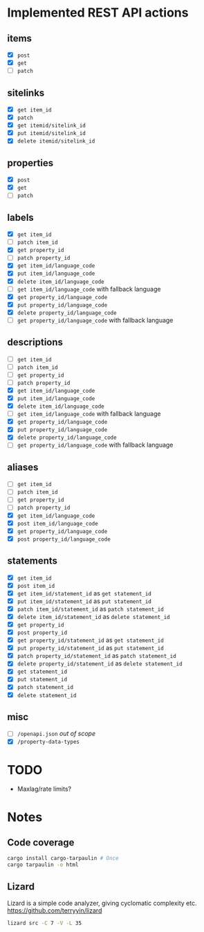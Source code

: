# Implemented REST API actions
## items
- [x] `post`
- [x] `get`
- [ ] `patch`
## sitelinks
- [x] `get item_id`
- [x] `patch`
- [x] `get itemid/sitelink_id`
- [x] `put itemid/sitelink_id`
- [x] `delete itemid/sitelink_id`
## properties
- [x] `post`
- [x] `get`
- [ ] `patch`
## labels
- [x] `get item_id`
- [ ] `patch item_id`
- [x] `get property_id`
- [ ] `patch property_id`
- [x] `get item_id/language_code`
- [x] `put item_id/language_code`
- [x] `delete item_id/language_code`
- [ ] `get item_id/language_code` with fallback language
- [x] `get property_id/language_code`
- [x] `put property_id/language_code`
- [x] `delete property_id/language_code`
- [ ] `get property_id/language_code` with fallback language
## descriptions
- [ ] `get item_id`
- [ ] `patch item_id`
- [ ] `get property_id`
- [ ] `patch property_id`
- [x] `get item_id/language_code`
- [x] `put item_id/language_code`
- [x] `delete item_id/language_code`
- [ ] `get item_id/language_code` with fallback language
- [x] `get property_id/language_code`
- [x] `put property_id/language_code`
- [x] `delete property_id/language_code`
- [ ] `get property_id/language_code` with fallback language
## aliases
- [ ] `get item_id`
- [ ] `patch item_id`
- [ ] `get property_id`
- [ ] `patch property_id`
- [x] `get item_id/language_code`
- [x] `post item_id/language_code`
- [x] `get property_id/language_code`
- [x] `post property_id/language_code`
## statements
- [x] `get item_id`
- [x] `post item_id`
- [x] `get item_id/statement_id` as `get statement_id`
- [x] `put item_id/statement_id` as `put statement_id`
- [x] `patch item_id/statement_id` as `patch statement_id`
- [x] `delete item_id/statement_id` as `delete statement_id`
- [x] `get property_id`
- [x] `post property_id`
- [x] `get property_id/statement_id` as `get statement_id`
- [x] `put property_id/statement_id` as `put statement_id`
- [x] `patch property_id/statement_id` as `patch statement_id`
- [x] `delete property_id/statement_id` as `delete statement_id`
- [x] `get statement_id`
- [x] `put statement_id`
- [x] `patch statement_id`
- [x] `delete statement_id`
## misc
- [ ] `/openapi.json` _out of scope_
- [x] `/property-data-types`

# TODO
- Maxlag/rate limits?

# Notes
## Code coverage
```bash
cargo install cargo-tarpaulin # Once
cargo tarpaulin -o html
```

## Lizard
Lizard is a simple code analyzer, giving cyclomatic complexity etc.
https://github.com/terryyin/lizard
```bash
lizard src -C 7 -V -L 35
```
